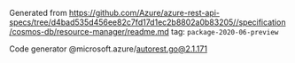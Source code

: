 Generated from https://github.com/Azure/azure-rest-api-specs/tree/d4bad535d456ee82c7fd17d1ec2b8802a0b83205//specification/cosmos-db/resource-manager/readme.md tag: `package-2020-06-preview`

Code generator @microsoft.azure/autorest.go@2.1.171


